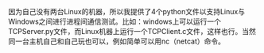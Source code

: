 因为自己没有两台Linux的机器，所以我提供了4个python文件以支持Linux与Windows之间进行进程间通信测试。比如：windows上可以运行一个TCPServer.py文件，而Linux机器上运行一个TCPClient.c文件，这样也行。当然同一台主机自己和自己玩也可以，例如简单可以用nc（netcat）命令。
